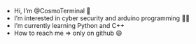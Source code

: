 - Hi, I’m @CosmoTerminal 👋
- I’m interested in cyber security and arduino programming 👨‍💻
- I’m currently learning Python and C++
- How to reach me => only on github 😄